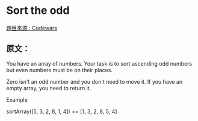 ﻿# Sort the odd
[題目來源 : Codewars](https://www.codewars.com/kata/578aa45ee9fd15ff4600090d/train/csharp)



## 原文：

You have an array of numbers.
Your task is to sort ascending odd numbers but even numbers must be on their places.

Zero isn't an odd number and you don't need to move it. If you have an empty array, you need to return it.

Example

sortArray([5, 3, 2, 8, 1, 4]) == [1, 3, 2, 8, 5, 4]